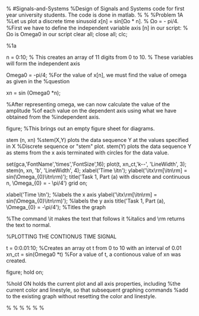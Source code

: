 % #Signals-and-Systems
%Design of Signals and Systems code for first year university students. The code is done in matlab.
%
%
%Problem 1A
%Let us plot a discrete time sinusoid 𝑥[n] = sin[Ωo * n]. 
% Ωo = - pi/4.
%First we have to define the independent variable axis [n] in our script:
% Ωo is Omega0 in our script
clear all; 
close all;
clc;

%1a

n = 0:10;
% This creates an array of 11 digits from 0 to 10.
% These variables will form the independent axis

Omega0 = -pi/4;
%For the value of x[n], we must find the value of omega as given in the
%question

xn = sin (Omega0 *n);

%After representing omega, we can now calculate the value of the amplitude
%of each value on the dependent axis using what we have obtained from the
%independent axis.

figure;
%This brings out an empty figure sheet for diagrams.

stem (n, xn)
%stem(X,Y) plots the data sequence Y at the values specified in X
%Discrete sequence or "stem" plot. stem(Y) plots the data sequence Y as stems from the x axis terminated with circles for the data value. 

set(gca,'FontName','times','FontSize',16);
plot(t, xn_ct,'k--', 'LineWidth', 3);
stem(n, xn, 'b', 'LineWidth', 4);
xlabel('Time \itn');
ylabel('\itx\rm[\itn\rm] = sin(\Omega_{0}\itn\rm)');
title('Task 1, Part (a) with discrete and continuous n, \Omega_{0} = -
\pi/4')
grid on;


xlabel('Time \itn'); 
%labels the x axis
ylabel('\itx\rm[\itn\rm] = sin(\Omega_{0}\itn\rm)');
%labels the y axis
title('Task 1, Part (a), \Omega_{0} = -\pi/4');
%Titles the graph

%The command \it makes the text that follows it 
%italics and \rm returns the text to normal. 

%PLOTTING THE CONTIONUS TIME SIGNAL

t = 0:0.01:10;
%Creates an array ot t from 0 to 10 with an interval of 0.01
xn_ct  = sin(Omega0 *t)
%For a value of t, a contionous value of xn was created.

figure; 
hold on;

%hold ON holds the current plot and all axis properties, including 
%the current color and linestyle, so that subsequent graphing commands
%add to the existing graph without resetting the color and linestyle.

%
%
%
%
%
%

